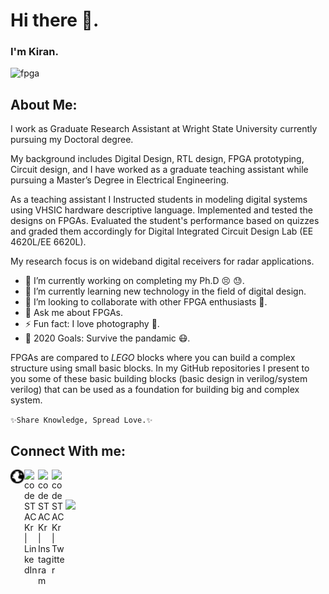 # Hi there 👋.

### I'm Kiran.

<!--![FPGA](fpga.png)-->

![fpga](https://user-images.githubusercontent.com/34355273/89976131-a2260700-dc35-11ea-8b5d-8a62fd78734a.png)

## About Me:

I work as Graduate Research Assistant at Wright State University currently pursuing my Doctoral degree.

My background includes Digital Design, RTL design, FPGA prototyping, Circuit design, and I have worked as a graduate teaching assistant while pursuing a Master’s Degree in Electrical Engineering.

As a teaching assistant I Instructed students in modeling digital systems using VHSIC hardware descriptive language. Implemented and tested the designs on FPGAs. Evaluated the student's performance based on quizzes and graded them accordingly for Digital Integrated Circuit Design Lab (EE 4620L/EE 6620L).

My research focus is on wideband digital receivers for radar applications.

- 🔭 I’m currently working on completing my Ph.D :persevere: :sweat:.
- 🌱 I’m currently learning new technology in the field of digital design.
- 👯 I’m looking to collaborate with other FPGA enthusiasts :handshake:.
- 💬 Ask me about FPGAs.
- ⚡ Fun fact: I love photography :camera_flash:.
- :goal_net: 2020 Goals: Survive the pandamic	:mask:.


FPGAs are compared to _LEGO_ blocks where you can build a complex structure using small basic blocks. In my GitHub repositories I present to you some of these basic building blocks (basic design in verilog/system verilog) that can be used as a foundation for building big and complex system.

`✨Share Knowledge, Spread Love.✨`


## Connect With me:
[<img align="left" alt="codeSTACKr.com" width="22px" src="https://raw.githubusercontent.com/iconic/open-iconic/master/svg/globe.svg" />][website]
[<img align="left" alt="codeSTACKr | LinkedIn" width="22px" src="https://cdn.jsdelivr.net/npm/simple-icons@v3/icons/linkedin.svg" />][linkedin]
[<img align="left" alt="codeSTACKr | Instagram" width="22px" src="https://cdn.jsdelivr.net/npm/simple-icons@v3/icons/instagram.svg" />][instagram]
[<img align="left" alt="codeSTACKr | Twitter" width="22px" src="https://cdn.jsdelivr.net/npm/simple-icons@v3/icons/twitter.svg" />][twitter]

<br />
<br />

![](https://komarev.com/ghpvc/?username=Kiran760043&label=VIEWS&style=plastic)
<!--![YOUR github stats](https://github-readme-stats.vercel.app/api?username=Kiran760043) -->


[website]: https://kiranj.com/
[linkedin]: https://www.linkedin.com/in/kiran760043/
[instagram]: https://www.instagram.com/kireative_/
[twitter]: https://twitter.com/kiran760043
